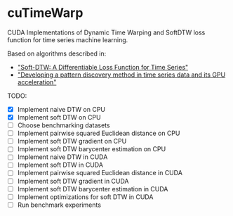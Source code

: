 # cuTimeWarp

CUDA Implementations of Dynamic Time Warping and SoftDTW loss function
for time series machine learning.

Based on algorithms described in:

- ["Soft-DTW: A Differentiable Loss Function for Time Series"](https://arxiv.org/pdf/1703.01541.pdf)
- ["Developing a pattern discovery method in time series data and its GPU acceleration"](https://ieeexplore.ieee.org/document/8400444)


TODO:

- [x] Implement naive DTW on CPU
- [x] Implement soft DTW on CPU
- [ ] Choose benchmarking datasets
- [ ] Implement pairwise squared Euclidean distance on CPU
- [ ] Implement soft DTW gradient on CPU
- [ ] Implement soft DTW barycenter estimation on CPU
- [ ] Implement naive DTW in CUDA
- [ ] Implement soft DTW in CUDA
- [ ] Implement pairwise squared Euclidean distance in CUDA
- [ ] Implement soft DTW gradient in CUDA
- [ ] Implement soft DTW barycenter estimation in CUDA
- [ ] Implement optimizations for soft DTW in CUDA
- [ ] Run benchmark experiments
